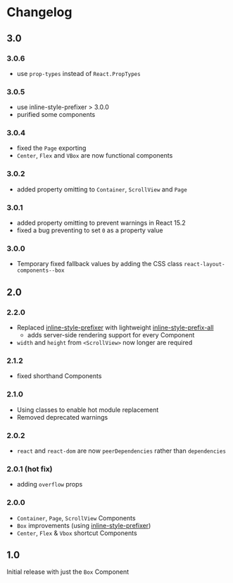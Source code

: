 # Changelog

## 3.0

### 3.0.6
* use `prop-types` instead of `React.PropTypes`

### 3.0.5
* use inline-style-prefixer > 3.0.0
* purified some components

### 3.0.4
* fixed the `Page` exporting
* `Center`, `Flex` and `VBox` are now functional components

### 3.0.2
* added property omitting to `Container`, `ScrollView` and `Page`

### 3.0.1
* added property omitting to prevent warnings in React 15.2
* fixed a bug preventing to set `0` as a property value

### 3.0.0
* Temporary fixed fallback values by adding the CSS class `react-layout-components--box`

## 2.0
### 2.2.0
* Replaced [inline-style-prefixer](https://github.com/rofrischmann/inline-style-prefixer) with lightweight [inline-style-prefix-all](https://github.com/rofrischmann/inline-style-prefix-all)
  * adds server-side rendering support for every Component
* `width` and `height` from `<ScrollView>` now longer are required

### 2.1.2
* fixed shorthand Components

### 2.1.0
* Using classes to enable hot module replacement
* Removed deprecated warnings

### 2.0.2
* `react` and `react-dom` are now `peerDependencies` rather than `dependencies`

### 2.0.1 (hot fix)
* adding `overflow` props

### 2.0.0
* `Container`, `Page`, `ScrollView` Components
* `Box` improvements (using [inline-style-prefixer](https://github.com/rofrischmann/inline-style-prefixer))
* `Center`, `Flex` & `Vbox` shortcut Components

## 1.0
Initial release with just the `Box` Component
